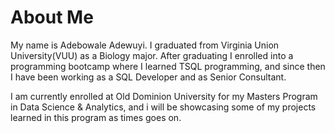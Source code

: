 # About Me

 My name is Adebowale Adewuyi. I graduated from Virginia Union University(VUU) as a Biology major. After graduating I enrolled into a programming bootcamp where I learned TSQL programming, and since then I have been working as a SQL Developer and as Senior Consultant. 

 I am currently enrolled at Old Dominion University for my Masters Program in Data Science & Analytics, and i will be showcasing some of my projects learned in this program as times goes on.
